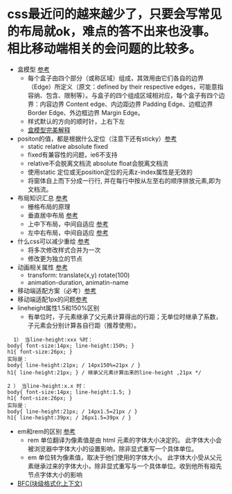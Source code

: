 # css最近问的越来越少了，只要会写常见的布局就ok，难点的答不出来也没事。相比移动端相关的会问题的比较多。

- 盒模型 [参考](https://www.jianshu.com/p/824eed8ce119)
  - 每个盒子由四个部分（或称区域）组成，其效用由它们各自的边界（Edge）所定义（原文：defined by their respective edges，可能意指容纳、包含、限制等）。与盒子的四个组成区域相对应，每个盒子有四个边界：内容边界 Content edge、内边距边界 Padding Edge、边框边界 Border Edge、外边框边界 Margin Edge。
  - 样式默认的方向的顺时针，上右下左
  - [盒模型完美解释](https://www.jianshu.com/p/aae29283f39e)
- positon的值，都是根据什么定位（注意下还有sticky）[参考](https://www.jianshu.com/p/a116022c6c99)
  - static  relative  absolute fixed 
  - fixed有兼容性的问题，ie6不支持
  - relative不会脱离文档流 absolute float会脱离文档流
  - 使用static 定位或无position定位的元素z-index属性是无效的
  - 将窗体自上而下分成一行行, 并在每行中按从左至右的顺序排放元素,即为文档流。
- 布局知识汇总 [参考](https://www.jianshu.com/p/f1657738b719)
  - 栅格布局的原理
  - 垂直居中布局 [参考](https://www.jianshu.com/p/d8db20f14e11)
  - 上中下布局，中间自适应 [参考](https://www.jianshu.com/p/30bc9751e3e8)
  - 左中右布局，中间自适应 [参考](https://www.jianshu.com/p/ffc6cbfa759b)
- 什么css可以减少重绘 [参考](https://www.jianshu.com/p/514809db1624)
  - 将多次修改样式合并为一次
  - 修改更为独立的节点
- 动画相关属性 [参考](https://www.jianshu.com/p/ffc44980d0f8)
  - transform: translate(x,y) rotate(100)
  - animation-duration, animatin-name
- 移动端适配方案（必考）[参考](https://www.jianshu.com/p/2c33921d5a68)
- 移动端适配1px的问题[参考](https://www.jianshu.com/p/d22ac00f3992)
- lineheight属性1.5和150%区别
  - 有单位时，子元素继承了父元素计算得出的行距；无单位时继承了系数，子元素会分别计算各自行距（推荐使用）。
```
  1） 当line-height:xxx %时：
body{ font-size:14px; line-height:150%; }
h1{ font-size:26px; }
实际是：
body{ line-height:21px; / 14px150%=21px / }
h1{ line-height:21px; } / 继承父元素计算出来的line-height ,21px */

2 ） 当line-height:x.x 时：
body{ font-size:14px; line-height:1.5; }
h1{ font-size:26px; }
实际是：
body{ line-height:21px; / 14px1.5=21px / }
h1{ line-height:39px; / 26px1.5=39px / }
```
- em和rem的区别 [参考](https://www.jianshu.com/p/da3844cedcf4)
  - rem 单位翻译为像素值是由 html 元素的字体大小决定的。 此字体大小会被浏览器中字体大小的设置影响，除非显式重写一个具体单位。
  - em 单位转为像素值，取决于他们使用的字体大小。 此字体大小受从父元素继承过来的字体大小，除非显式重写与一个具体单位。收到他所有祖先节点字体大小的影响
- [BFC(块级格式化上下文)](https://www.jianshu.com/p/66632298e355)
